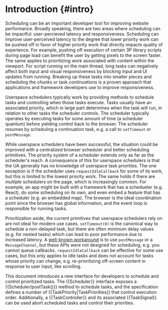 Introduction {#intro}
=====================

Scheduling can be an important developer tool for improving website
performance. Broadly speaking, there are two areas where scheduling can be
impactful: user-percieved latency and responsiveness. Scheduling can improve
user-perceived latency to the degree that lower priority work can be pushed off
in favor of higher priority work that directly impacts quality of experience.
For example, pushing off execution of certain 3P library scripts during page
load can benefit the user by getting pixels to the screen faster. The same
applies to prioritizing work associated with content within the viewport. For
script running on the main thread, long tasks can negatively affect both input
and visual responsiveness by blocking input and UI updates from running.
Breaking up these tasks into smaller pieces and scheduling the *chunks* or task
*continuations* is a proven approach that applications and framework developers
use to improve responsiveness.

Userspace schedulers typically work by providing methods to schedule tasks and
controlling when those tasks execute. Tasks usually have an associated
priority, which in large part determines when the task will run, in relation to
other tasks the scheduler controls. The scheduler typically operates by
executing tasks for some amount of time (a scheduler quantum) before yielding
control back to the browser. The scheduler resumes by scheduling a continuation
task, e.g. a call to `setTimeout` or `postMessage`.

While userspace schedulers have been successful, the situation could be
improved with a centralized browser scheduler and better scheduling primitives.
The priority system of a scheduler extends only as far as the scheduler's
reach.  A consequence of this for userspace schedulers is that the UA generally
has no knowledge of userspace task priorities. The one exception is if the
scheduler uses `requestIdleCallback` for some of its work, but this is limited
to the lowest priority work. The same holds if there are *multiple* schedulers
on the page, which is increasingly common. For example, an app might be built
with a framework that has a schedueler (e.g. React), do some scheduling on its
own, and even embed a feature that has a scheduler (e.g. an embedded map). The
browser is the ideal coordination point since the browser has global
information, and the event loop is responsible for running tasks.

Prioritization aside, the current primitives that userspace schedulers rely on
are not ideal for modern use cases. `setTimeout(0)` is the canonical way to
schedule a non-delayed task, but there are often minimum delay values (e.g. for
nested tasks) which can lead to poor performance due to increased latency. A
[well-known workaround](https://dbaron.org/log/20100309-faster-timeouts) is to
use `postMessage` or a `MessageChannel`, but these APIs were not designed for
scheduling, e.g. you cannot queue callbacks. `requestIdleCallback` can be
effective for some use cases, but this only applies to idle tasks and does not
account for tasks whose priority can change, e.g. re-prioritizing off-screen
content in response to user input, like scrolling.

This document introduces a new interface for developers to schedule and control
prioritized tasks.  The {{Scheduler}} interface exposes a
{{Scheduler/postTask()}} method to schedule tasks, and the specification
defines a number of {{TaskPriority|TaskPriorities}} that control execution
order.  Additionally, a {{TaskController}} and its associated {{TaskSignal}}
can be used abort scheduled tasks and control their priorities.
